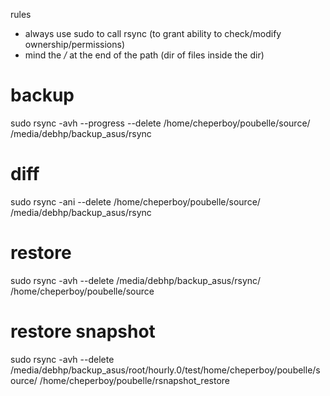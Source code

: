 rules
- always use sudo to call rsync (to grant ability to check/modify ownership/permissions)
- mind the */* at the end of the path (dir of files inside the dir)


# backup
    
sudo rsync -avh --progress --delete /home/cheperboy/poubelle/source/ /media/debhp/backup_asus/rsync

# diff
sudo rsync -ani --delete /home/cheperboy/poubelle/source/ /media/debhp/backup_asus/rsync

# restore
sudo rsync -avh --delete /media/debhp/backup_asus/rsync/ /home/cheperboy/poubelle/source



# restore snapshot

sudo rsync -avh --delete /media/debhp/backup_asus/root/hourly.0/test/home/cheperboy/poubelle/source/ /home/cheperboy/poubelle/rsnapshot_restore


